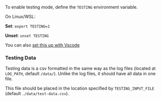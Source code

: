 To enable testing mode, define the `TESTING` environment variable.

On Linux/WSL:

**Set**: `export TESTING=1`

**Unset**: `unset TESTING`

You can also [set this up with Vscode](Set-Environement-Variable-In-Vscode-With-The-Cmake-Plugin)

### Testing Data

Testing data is a csv formatted in the same way as the log files (located at `LOG_PATH`, default `/data/`). Unlike the log files, it should have all data in one file.

This file should be placed in the location specified by `TESTING_INPUT_FILE` (default `./data/test-data.csv`).